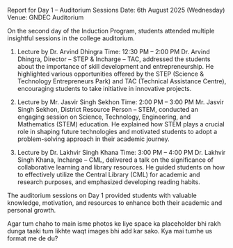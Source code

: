 Report for Day 1 – Auditorium Sessions
Date: 6th August 2025 (Wednesday)
Venue: GNDEC Auditorium

On the second day of the Induction Program, students attended multiple insightful sessions in the college auditorium.

1. Lecture by Dr. Arvind Dhingra
Time: 12:30 PM – 2:00 PM
Dr. Arvind Dhingra, Director – STEP & Incharge – TAC, addressed the students about the importance of skill development and entrepreneurship. He highlighted various opportunities offered by the STEP (Science & Technology Entrepreneurs Park) and TAC (Technical Assistance Centre), encouraging students to take initiative in innovative projects.


2. Lecture by Mr. Jasvir Singh Sekhon
Time: 2:00 PM – 3:00 PM
Mr. Jasvir Singh Sekhon, District Resource Person – STEM, conducted an engaging session on Science, Technology, Engineering, and Mathematics (STEM) education. He explained how STEM plays a crucial role in shaping future technologies and motivated students to adopt a problem-solving approach in their academic journey.


3. Lecture by Dr. Lakhvir Singh Khana
Time: 3:00 PM – 4:00 PM
Dr. Lakhvir Singh Khana, Incharge – CML, delivered a talk on the significance of collaborative learning and library resources. He guided students on how to effectively utilize the Central Library (CML) for academic and research purposes, and emphasized developing reading habits.



The auditorium sessions on Day 1 provided students with valuable knowledge, motivation, and resources to enhance both their academic and personal growth.


Agar tum chaho to main isme photos ke liye space ka placeholder bhi rakh dunga taaki tum likhte waqt images bhi add kar sako.
Kya mai tumhe us format me de du?
